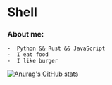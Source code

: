 # Shell

### About me:
```
-  Python && Rust && JavaScript
-  I eat food
-  I like burger
```

[![Anurag's GitHub stats](https://github-readme-stats.vercel.app/api?username=shell1010)](https://github.com/anuraghazra/github-readme-stats)




<!---
Shell1010/Shell1010 is a ✨ special ✨ repository because its `README.md` (this file) appears on your GitHub profile.
You can click the Preview link to take a look at your changes.
--->
